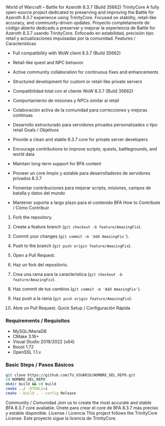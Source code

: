 World of Warcraft – Battle for Azeroth 8.3.7 (Build 35662) TrinityCore
A fully open-source project dedicated to preserving and improving the Battle for Azeroth 8.3.7 experience using TrinityCore. Focused on stability, retail-like accuracy, and community-driven updates.
Proyecto completamente de código abierto dedicado a preservar y mejorar la experiencia de Battle for Azeroth 8.3.7 usando TrinityCore. Enfocado en estabilidad, precisión tipo retail y actualizaciones impulsadas por la comunidad.
Features / Características
- Full compatibility with WoW client 8.3.7 (Build 35662)
- Retail-like quest and NPC behavior
- Active community collaboration for continuous fixes and enhancements
- Structured development for custom or retail-like private servers

- Compatibilidad total con el cliente WoW 8.3.7 (Build 35662)
- Comportamiento de misiones y NPCs similar al retail
- Colaboración activa de la comunidad para correcciones y mejoras continuas
- Desarrollo estructurado para servidores privados personalizados o tipo retail
Goals / Objetivos
- Provide a clean and stable 8.3.7 core for private server developers
- Encourage contributions to improve scripts, quests, battlegrounds, and world data
- Maintain long-term support for BFA content

- Proveer un core limpio y estable para desarrolladores de servidores privados 8.3.7
- Fomentar contribuciones para mejorar scripts, misiones, campos de batalla y datos del mundo
- Mantener soporte a largo plazo para el contenido BFA
How to Contribute / Cómo Contribuir
1. Fork the repository.
2. Create a feature branch (`git checkout -b feature/AmazingFix`).
3. Commit your changes (`git commit -m 'Add AmazingFix'`).
4. Push to the branch (`git push origin feature/AmazingFix`).
5. Open a Pull Request.

1. Haz un fork del repositorio.
2. Crea una rama para la característica (`git checkout -b feature/AmazingFix`).
3. Haz commit de tus cambios (`git commit -m 'Add AmazingFix'`).
4. Haz push a la rama (`git push origin feature/AmazingFix`).
5. Abre un Pull Request.
Quick Setup / Configuración Rápida
### Requirements / Requisitos
- MySQL/MariaDB
- CMake 3.16+
- Visual Studio 2019/2022 (x64)
- Boost 1.72
- OpenSSL 1.1.x

### Basic Steps / Pasos Básicos
```bash
git clone https://github.com/TU_USUARIO/NOMBRE_DEL_REPO.git
cd NOMBRE_DEL_REPO
mkdir build && cd build
cmake ../ -DTOOLS=1
cmake --build . --config Release
```
Community / Comunidad
Join us to create the most accurate and stable BFA 8.3.7 core available.
Únete para crear el core de BFA 8.3.7 más preciso y estable disponible.
License / Licencia
This project follows the TrinityCore License.
Este proyecto sigue la licencia de TrinityCore.
